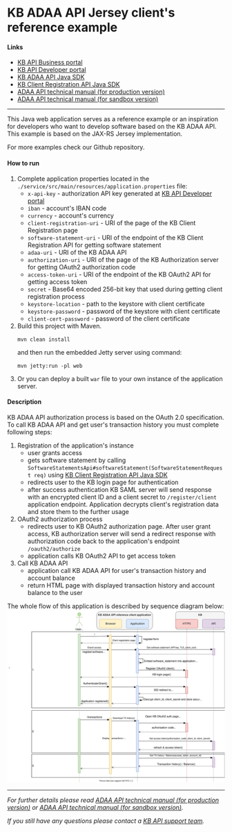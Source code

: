 # KB ADAA API Jersey client's reference example

#### Links
* [KB API Business portal](https://www.kb.cz/api)
* [KB API Developer portal](https://api.kb.cz/open/apim/store)
* [KB ADAA API Java SDK](TBD)
* [KB Client Registration API Java SDK](TBD)
* [ADAA API technical manual (for production version)](https://www.kb.cz/getmedia/ffc70c65-cc28-4809-ad47-22b7b4361ce5/ADAA_Technical_manual_EN.pdf.aspx)
* [ADAA API technical manual (for sandbox version)](https://www.kb.cz/getmedia/3662e39f-04af-4872-bf02-eda9c05a0c11/API_Sandbox_Account-Direct-Access-API-Manual_EN.pdf.aspx)

---

This Java web application serves as a reference example or an inspiration for developers who want to develop software based on the KB ADAA API.
This example is based on the JAX-RS Jersey implementation.

For more examples check our Github repository.

#### How to run
1. Complete application properties located
in the `./service/src/main/resources/application.properties` file:
    * `x-api-key` - authorization API key generated at [KB API Developer portal](https://api.kb.cz/open/apim/store)
    * `iban` - account's IBAN code
    * `currency` - account's currency
    * `client-registration-uri` - URI of the page of the KB Client Registration page
    * `software-statement-uri` - URI of the endpoint of the KB Client Registration API for getting software statement
    * `adaa-uri` - URI of the KB ADAA API
    * `authorization-uri` - URI of the page of the KB Authorization server for getting OAuth2 authorization code
    * `access-token-uri` - URI of the endpoint of the KB OAuth2 API for getting access token
    * `secret` - Base64 encoded 256-bit key that used during getting client registration process
    * `keystore-location` - path to the keystore with client certificate
    * `keystore-password` - password of the keystore with client certificate
    * `client-cert-password` - password of the client certificate
2. Build this project with Maven.
    ```
    mvn clean install
    ```
    and then run the embedded Jetty server using command:
    ```
    mvn jetty:run -pl web
    ```
3. Or you can deploy a built `war` file to your own instance of the application server.

#### Description
KB ADAA API authorization process is based on the OAuth 2.0 specification.
To call KB ADAA API and get user's transaction history you must complete following steps:
1. Registration of the application's instance
    * user grants access
    * gets software statement by calling `SoftwareStatementsApi#softwareStatement(SoftwareStatementRequest req)` using [KB Client Registration API Java SDK](TBD)
    * redirects user to the KB login page for authentication
    * after success authentication KB SAML server will send response with an encrypted client ID and a client secret to `/register/client` application endpoint.
    Application decrypts client's registration data and store them to the further usage
2. OAuth2 authorization process
    * redirects user to KB OAuth2 authorization page. After user grant access, KB authorization server
    will send a redirect response with authorization code back to the application's endpoint `/oauth2/authorize`
    * application calls KB OAuth2 API to get access token
3. Call KB ADAA API
    * application call KB ADAA API for user's transaction history and account balance
    * return HTML page with displayed transaction history and account balance to the user

The whole flow of this application is described by sequence diagram below:
![ADAA API example application (sequence diagram)](adaa-example-sequence-diagram.svg "ADAA API example application (sequence diagram)")

---
*For further details please read [ADAA API technical manual (for production version)](https://www.kb.cz/getmedia/ffc70c65-cc28-4809-ad47-22b7b4361ce5/ADAA_Technical_manual_EN.pdf.aspx)
or [ADAA API technical manual (for sandbox version)](https://www.kb.cz/getmedia/3662e39f-04af-4872-bf02-eda9c05a0c11/API_Sandbox_Account-Direct-Access-API-Manual_EN.pdf.aspx).*

*If you still have any questions please contact a [KB API support team](mailto:api@kb.cz).*
